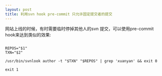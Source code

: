 ```yaml
---
layout: post
title: 利用svn hook pre-commit 只允许固定提交者的提交
---
```


网站上线的时候，有时需要临时停掉其他人的svn 提交，可以使用pre-commit hook来达到类似的效果:

```

REPOS="$1"
TXN="$2"

/usr/bin/svnlook author -t "$TXN" "$REPOS" | grep 'xuanyan' && exit 0

exit 1

```

